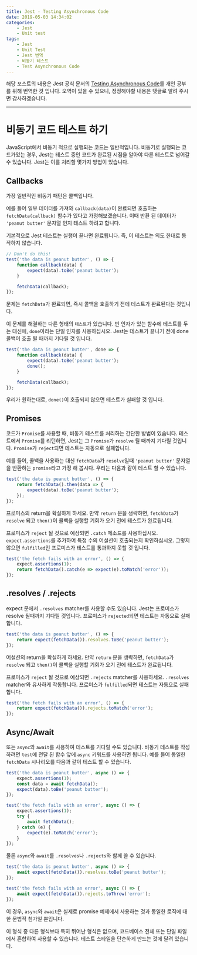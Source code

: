```yaml
---
title: Jest - Testing Asynchronous Code
date: 2019-05-03 14:34:02
categories:
    - Jest
    - Unit test
tags:
    - Jest
    - Unit Test
    - Jest 번역
    - 비동기 테스트
    - Test Asynchronous Code
---
```


해당 포스트의 내용은 Jest 공식 문서의 [Testing Asynchronous Code](https://jestjs.io/docs/en/asynchronous)를 개인 공부를 위해 번역한 것 입니다. 오역이 있을 수 있으니, 정정해야할 내용은 댓글로 알려 주시면 감사하겠습니다.

---

# 비동기 코드 테스트 하기

JavaScript에서 비동기 적으로 실행되는 코드는 일반적입니다. 비동기로 실행되는 코드가있는 경우, Jest는 테스트 중인 코드가 완료된 시점을 알아야 다른 테스트로 넘어갈 수 있습니다. Jest는 이를 처리할 몇가지 방법이 있습니다.

## Callbacks

가장 일반적인 비동기 패턴은 콜백입니다.

예를 들어 일부 데이터를 가져와 `callback(data)`이 완료되면 호출하는 `fetchData(callback)` 함수가 있다고 가정해보겠습니다. 이때 반환 된 데이터가 `'peanut butter'` 문자열 인지 테스트 하려고 합니다.

기본적으로 Jest 테스트는 실행이 끝나면 완료됩니다. 즉, 이 테스트는 의도 한대로 동작하지 않습니다.

```javascript
// Don't do this!
test('the data is peanut butter', () => {
    function callback(data) {
        expect(data).toBe('peanut butter');
    }

    fetchData(callback);
});
```

문제는 `fetchData`가 완료되면, 즉시 콜백을 호출하기 전에 테스트가 완료된다는 것입니다.

이 문제를 해결하는 다른 형태의 `테스트`가 있습니다. 빈 인자가 있는 함수에 테스트를 두는 대신에, `done`이라는 단일 인자를 사용하십시오. Jest는 테스트가 끝나기 전에 done 콜백이 호출 될 때까지 기다릴 것 입니다.

```javascript
test('the data is peanut butter', done => {
    function callback(data) {
        expect(data).toBe('peanut butter');
        done();
    }

    fetchData(callback);
});
```

우리가 원하는대로, `done()`이 호출되지 않으면 테스트가 실패할 것 입니다.

## Promises

코드가 `Promise`를 사용할 때, 비동기 테스트를 처리하는 간단한 방법이 있습니다. 테스트에서 `Promise`를 리턴하면, Jest는 그 `Promise`가 `resolve` 될 때까지 기다릴 것입니다. `Promise`가 `reject`되면 테스트는 자동으로 실패합니다.

예를 들어, 콜백을 사용하는 대신 `fetchData`가 `resolve`일때 `'peanut butter'` 문자열을 반환하는 `promise`라고 가정 해 봅시다. 우리는 다음과 같이 테스트 할 수 있습니다.

```javascript
test('the data is peanut butter', () => {
    return fetchData().then(data => {
        expect(data).toBe('peanut butter');
    });
});
```

프로미스의 return을 확실하게 하세요. 만약 `return` 문을 생략하면, `fetchData`가 `resolve` 되고 `then()`이 콜백을 실행할 기회가 오기 전에 테스트가 완료됩니다.

프로미스가 `reject` 될 것으로 예상되면 `.catch` 메소드를 사용하십시오. `expect.assertions`를 추가하여 특정 수의 어설션이 호출되는지 확인하십시오. 그렇지 않으면 `fulfilled`인 프로미스가 테스트를 통과하지 못할 것 입니다.

```javascript
test('the fetch fails with an error', () => {
    expect.assertions(1);
    return fetchData().catch(e => expect(e).toMatch('error'));
});
```

## .resolves / .rejects

expect 문에서 `.resolves` matcher를 사용할 수도 있습니다. Jest는 프로미스가 resolve 될때까지 기다릴 것입니다. 프로미스가 `rejected`되면 테스트는 자동으로 실패합니다.

```javascript
test('the data is peanut butter', () => {
    return expect(fetchData()).resolves.toBe('peanut butter');
});
```

어설션의 return을 확실하게 하세요. 만약 `return` 문을 생략하면, `fetchData`가 `resolve` 되고 `then()`이 콜백을 실행할 기회가 오기 전에 테스트가 완료됩니다.

프로미스가 `reject` 될 것으로 예상되면 `.rejects` matcher를 사용하세요. `.resolves` matcher와 유사하게 작동합니다. 프로미스가 `fulfilled`되면 테스트는 자동으로 실패합니다.

```javascript
test('the fetch fails with an error', () => {
    return expect(fetchData()).rejects.toMatch('error');
});
```

## Async/Await

또는 `async`와 `await`를 사용하여 테스트를 기다릴 수도 있습니다. 비동기 테스트를 작성하려면 `test`에 전달 된 함수 앞에 `async` 키워드를 사용하면 됩니다. 예를 들어 동일한 `fetchData` 시나리오를 다음과 같이 테스트 할 수 있습니다.

```javascript
test('the data is peanut butter', async () => {
    expect.assertions(1);
    const data = await fetchData();
    expect(data).toBe('peanut butter');
});

test('the fetch fails with an error', async () => {
    expect.assertions(1);
    try {
        await fetchData();
    } catch (e) {
        expect(e).toMatch('error');
    }
});
```

물론 `async`와 `await`를 `.resolves`나 `.rejects`와 함께 쓸 수 있습니다.

```javascript
test('the data is peanut butter', async () => {
    await expect(fetchData()).resolves.toBe('peanut butter');
});

test('the fetch fails with an error', async () => {
    await expect(fetchData()).rejects.toThrow('error');
});
```

이 경우, `async`와 `await`은 실제로 promise 예제에서 사용하는 것과 동일한 로직에 대한 문법적 첨가일 뿐입니다.

이 형식 중 다른 형식보다 특히 뛰어난 형식은 없으며, 코드베이스 전체 또는 단일 파일에서 혼합하여 사용할 수 있습니다. 테스트 스타일을 단순하게 만드는 것에 달려 있습니다.
